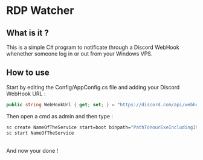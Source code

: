 # RDP Watcher
## What is it ? 
This is a simple C# program to notificate through a Discord WebHook whenether someone log in or out from your Windows VPS.
## How to use
Start by editing the Config/AppConfig.cs file and adding your Discord WebHook URL :
```cs
public string WebHookUrl { get; set; } = "https://discord.com/api/webhooks/XXXXXXX/XXXXXXX";
```
Then open a cmd as admin and then type :
```bat
sc create NameOfTheService start=boot binpath="PathToYourExeIncludingIt"
sc start NameOfTheService
```
\
And now your done !